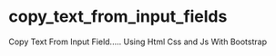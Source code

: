 # copy_text_from_input_fields
Copy Text From Input Field..... Using Html Css and Js With Bootstrap 
